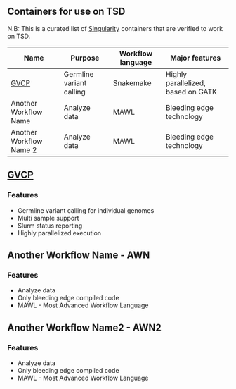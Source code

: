 ## Containers for use on TSD
N.B: This is a curated list of [Singularity](https://www.sylabs.io/singularity/) containers that are verified to work on TSD.

| Name | Purpose                  | Workflow language | Major features                     |
|------|--------------------------|-------------------|------------------------------------|
|	[GVCP](https://github.com/elixir-no-nels/snakemake_germline)	|	Germline variant calling	|	Snakemake	|	Highly parallelized, based on GATK	|
|	Another Workflow Name	|	Analyze data	|	MAWL	|	Bleeding edge technology	|
|	Another Workflow Name 2	|	Analyze data	|	MAWL	|	Bleeding edge technology	|

## [GVCP](https://github.com/elixir-no-nels/snakemake_germline)
### Features
* Germline variant calling for individual genomes
* Multi sample support 
* Slurm status reporting
* Highly parallelized execution

## Another Workflow Name - AWN
### Features
* Analyze data
* Only bleeding edge compiled code
* MAWL - Most Advanced Workflow Language

## Another Workflow Name2 - AWN2
### Features
* Analyze data
* Only bleeding edge compiled code
* MAWL - Most Advanced Workflow Language
